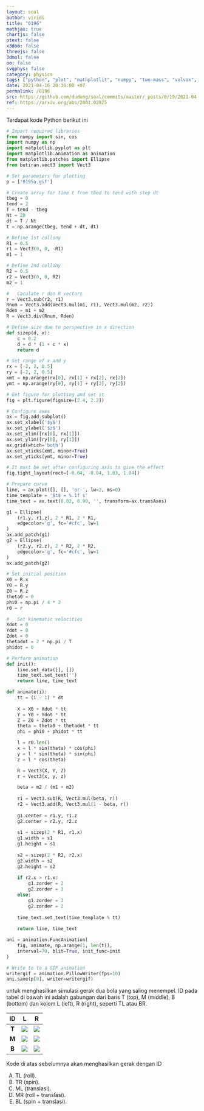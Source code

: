 ```yaml
---
layout: soal
author: viridi
title: "0196"
mathjax: true
chartjs: false
ptext: false
x3dom: false
threejs: false
3dmol: false
oo: false
svgphys: false
category: physics
tags: ["python", "plot", "mathplotlit", "numpy", "two-mass", "volvox", "ellipse", "fi3201", "2020-2"]
date: 2021-04-16 20:36:00 +07
permalink: /0196
src: https://github.com/dudung/soal/commits/master/_posts/0/19/2021-04-16-plot-two-mass-system-0.md
ref: https://arxiv.org/abs/2001.02825
---
```

Terdapat kode Python berikut ini

```python
# Import required libraries
from numpy import sin, cos
import numpy as np
import matplotlib.pyplot as plt
import matplotlib.animation as animation
from matplotlib.patches import Ellipse
from butiran.vect3 import Vect3

# Set parameters for plotting
p = ['0195a.gif']

# Create array for time t from tbed to tend with step dt
tbeg = 0
tend = 2
T = tend - tbeg
Nt = 20
dt = T / Nt
t = np.arange(tbeg, tend + dt, dt)

# Define 1st collony
R1 = 0.5
r1 = Vect3(0, 0, -R1)
m1 = 1

# Define 2nd collony
R2 = 0.5
r2 = Vect3(0, 0, R2)
m2 = 1

#	Caculate r dan R vectors
r = Vect3.sub(r2, r1)
Rnum = Vect3.add(Vect3.mul(m1, r1), Vect3.mul(m2, r2))
Rden = m1 + m2
R = Vect3.div(Rnum, Rden)

# Define size due to perspective in x direction
def sizep(d, x):
	c = 0.2
	d = d * (1 + c * x)
	return d

# Set range of x and y
rx = [-2, 2, 0.5]
ry = [-2, 2, 0.5]
xmt = np.arange(rx[0], rx[1] + rx[2], rx[2])
ymt = np.arange(ry[0], ry[1] + ry[2], ry[2])

# Get figure for plotting and set it
fig = plt.figure(figsize=[2.4, 2.2])

# Configure axes
ax = fig.add_subplot()
ax.set_xlabel('$y$')
ax.set_ylabel('$z$')
ax.set_xlim([rx[0], rx[1]])
ax.set_ylim([ry[0], ry[1]])
ax.grid(which='both')
ax.set_xticks(xmt, minor=True)
ax.set_yticks(ymt, minor=True)

# It must be set after configuring axis to give the effect
fig.tight_layout(rect=[-0.04, -0.04, 1.03, 1.04])

# Prepare curve
line, = ax.plot([], [], 'or-', lw=2, ms=0)
time_template = '$t$ = %.1f s'
time_text = ax.text(0.02, 0.90, '', transform=ax.transAxes)

g1 = Ellipse(
	(r1.y, r1.z), 2 * R1, 2 * R1,
	edgecolor='g', fc='#cfc', lw=1
)
ax.add_patch(g1)
g2 = Ellipse(
	(r2.y, r2.z), 2 * R2, 2 * R2,
	edgecolor='g', fc='#cfc', lw=1
)
ax.add_patch(g2)

# Set initial position
X0 = R.x
Y0 = R.y
Z0 = R.z
theta0 = 0
phi0 = np.pi / 4 * 2
r0 = r

#	Set kinematic velocities
Xdot = 0
Ydot = 0
Zdot = 0
thetadot = 2 * np.pi / T
phidot = 0

# Perform animation
def init():
	line.set_data([], [])
	time_text.set_text('')
	return line, time_text

def animate(i):
	tt = (i - 1) * dt
	
	X = X0 + Xdot * tt
	Y = Y0 + Ydot * tt
	Z = Z0 + Zdot * tt
	theta = theta0 + thetadot * tt
	phi = phi0 + phidot * tt

	l = r0.len()
	x = l * sin(theta) * cos(phi)
	y = l * sin(theta) * sin(phi)
	z = l * cos(theta)

	R = Vect3(X, Y, Z)
	r = Vect3(x, y, z)

	beta = m2 / (m1 + m2)
	
	r1 = Vect3.sub(R, Vect3.mul(beta, r))
	r2 = Vect3.add(R, Vect3.mul(1 - beta, r))
	
	g1.center = r1.y, r1.z
	g2.center = r2.y, r2.z
	
	s1 = sizep(2 * R1, r1.x)
	g1.width = s1
	g1.height = s1
	
	s2 = sizep(2 * R2, r2.x)
	g2.width = s2
	g2.height = s2
	
	if r2.x > r1.x:
		g1.zorder = 2
		g2.zorder = 3
	else:
		g1.zorder = 3
		g2.zorder = 2
	
	time_text.set_text(time_template % tt)
	
	return line, time_text

ani = animation.FuncAnimation(
	fig, animate, np.arange(1, len(t)),
	interval=70, blit=True, init_func=init
)

# Write to to a GIF animation
writergif = animation.PillowWriter(fps=10)
ani.save(p[0], writer=writergif)
```

untuk menghasilkan simulasi gerak dua bola yang saling menempel. ID pada tabel di bawah ini adalah gabungan dari baris T (top), M (middle), B (bottom) dan kolom L (left), R (right), seperti TL atau BR.

 ID | L | R
:-: | :-: | :-:
**T** | ![]({{site.baseurl}}/assets/img/0/19/0195a.gif) | ![]({{site.baseurl}}/assets/img/0/19/0195b.gif)
**M** | ![]({{site.baseurl}}/assets/img/0/19/0195c.gif) | ![]({{site.baseurl}}/assets/img/0/19/0195d.gif)
**B** | ![]({{site.baseurl}}/assets/img/0/19/0195e.gif) | ![]({{site.baseurl}}/assets/img/0/19/0195f.gif)

Kode di atas sebelumnya akan menghasilkan gerak dengan ID

<ol type="A">
<li>TL (roll).
<li>TR (spin).
<li>ML (translasi).
<li>MR (roll + translasi).
<li>BL (spin + translasi).

